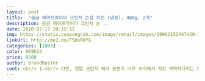 ```yaml
---
layout: post 
title:  "곰곰 에어프라이어 크런치 순살 치킨 (냉동), 480g, 2개" 
description: 곰곰 에어프라이어 크런치 순 ..
date: 2020-07-17 20:15:12 
img: https://static.coupangcdn.com/image/retail/images/19962152447450-1b538e08-1e18-45f9-b01c-7707a728aee7.jpg 
linkUrl: http://me2.do/FSKnRWYG 
categories: [1003] 
color: 9E9D24 
price: 9500 
author: brandMaster 
cont: <br/> 1.<br/> 다만, 정말 크런치 해서 표면이 너무 바삭해서 약간 딱딱하다라는 느낌이 들긴했어요.<br/> 그래서 약간 치킨보다는 닭튀김... <br/>?ㅋㅋㅋ 뭐랄까요 무튼 그런 느낌이었습니다!<br/>1.<br/> 크런치가 정말 눈에 보일 정도로 박혀 있어서 바삭한 식감을 좋아하시는 분들에게 추천해요.<br/><br/>2.<br/> 적당한 염지로 짭쪼롬 하고 맛있어요.<br/><br/>3.<br/> 안에 닭고기도 부드러웠습니다.<br/><br/>@생각보다 되게 맛있어서 놀랐어요 겉은 바삭하고 안에 치킨살은 촉촉해서 완전 겉바속촉이에요!<br/>@우선 가격이 굉장히 저렴하고 2팩이나 들어있어 양도 굉장히 많아서 넉넉히 먹을 수 있어요!<br/>@전자렌지에 3분정도만 돌리면 뚝딱이에요 간식으로 먹을때 간편하게 먹을 수 있어요!<br/>@집에 있던 머스타드소스와 함께 먹으니 더 맛있었어요! 스위트 칠리소스랑 먹으면 더 맛있을거 같아요!<br/>@튀겨서 조리하지 않아도 충분히 맛있고 크리스피 덕분에 바삭하게 먹을 수 있어요!<br/>[곰곰 에어프라이어 크런치 순살 치킨 (냉동), 480g, 2개]<br/>✔이 점은 주의하세요!✔<br/>❌단점❌<br/>❤❤❤ (3개 반 드립니다!)<br/> - 별점은 반개를 줄 수 없어 안타깝네요!<br/>⭐에어프라이어 조리법⭐<br/>⭐이 점은 꼭 확인하고 구매하기, 중요포인트!⭐<br/> 
---
```

 